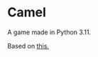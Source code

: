 # Camel
A game made in Python 3.11.

Based on [this.](https://www.atariarchives.org/morebasicgames/showpage.php?page=24)
